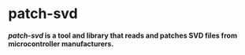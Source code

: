 # patch-svd

***patch-svd* is a tool and library that reads and patches SVD files from microcontroller manufacturers.**
